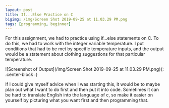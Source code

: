 ```yaml
---
layout: post
title: If...Else Practice on C
bigimg: /img/Screen Shot 2019-09-25 at 11.03.29 PM.png
tags: [programming, beginner]
---
```


For this assignment, we had to practice using if...else statements on C.
To do this, we had to work with the integer variable temperature.
I put conditions that had to be met by specific temperature inputs, and the output would be a statement about clothing suggestions for that particular temperature.

![Screenshot of Output](/img/Screen Shot 2019-09-25 at 11.03.29 PM.png){: .center-block :}

If I could give myself advice when I was starting this, it would be to maybe plan out what I want to do first and then put it into code.
Sometimes it can be hard to translate English into the language of c, so make it easier on yourself by picturing what you want first and then programming that.
